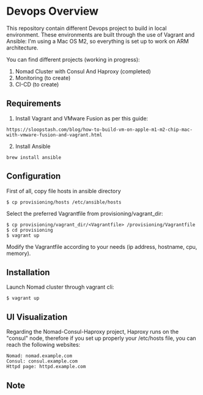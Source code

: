 
# Devops Overview

This repository contain different Devops project to build in local environment.
These environments are built through the use of Vagrant and Ansible:
I'm using a Mac OS M2, so everything is set up to work on ARM architecture.

You can find different projects (working in progress):

1) Nomad Cluster with Consul And Haproxy (completed)
2) Monitoring (to create)
3) CI-CD (to create)


## Requirements

1. Install Vagrant and VMware Fusion as per this guide:
```
https://sloopstash.com/blog/how-to-build-vm-on-apple-m1-m2-chip-mac-with-vmware-fusion-and-vagrant.html
```

2. Install Ansible
```
brew install ansible
```


## Configuration

First of all, copy file hosts in ansible directory
```
$ cp provisioning/hosts /etc/ansible/hosts
```

Select the preferred Vagrantfile from provisioning/vagrant_dir:
```
$ cp provisioning/vagrant_dir/<Vagrantfile> /provisioning/Vagrantfile
$ cd provisioning
$ vagrant up
```


Modify the Vagrantfile according to your needs (ip address, hostname, cpu, memory).


## Installation

Launch Nomad cluster through vagrant cli:

```
$ vagrant up
```

## UI Visualization

Regarding the Nomad-Consul-Haproxy project,
Haproxy runs on the "consul" node, therefore if you set up properly your /etc/hosts file, you can reach the following websites:

```
Nomad: nomad.example.com
Consul: consul.example.com
Httpd page: httpd.example.com
```

## Note

